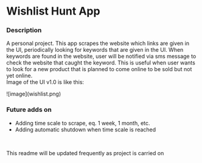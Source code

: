 <h1>Wishlist Hunt App</h1>
<h3>Description</h3>
<p>A personal project. This app scrapes the website which links are given in the UI, periodically looking for keywords that are given in the UI. When keywords are found in the website, user will be notified via sms message to check the website that caught the keyword. 
This is useful when user wants to look for a new product that is planned to come online to be sold but not yet online.
<br>
Image of the UI v1.0 is like this:</p>
![image](wishlist.png)
<br>
<h3>Future adds on</h3>
<ul>
<li>Adding time scale to scrape, eq. 1 week, 1 month, etc.</li>
<li>Adding automatic shutdown when time scale is reached</li>
</ul>
<br>
<p>This readme will be updated frequently as project is carried on</p>
